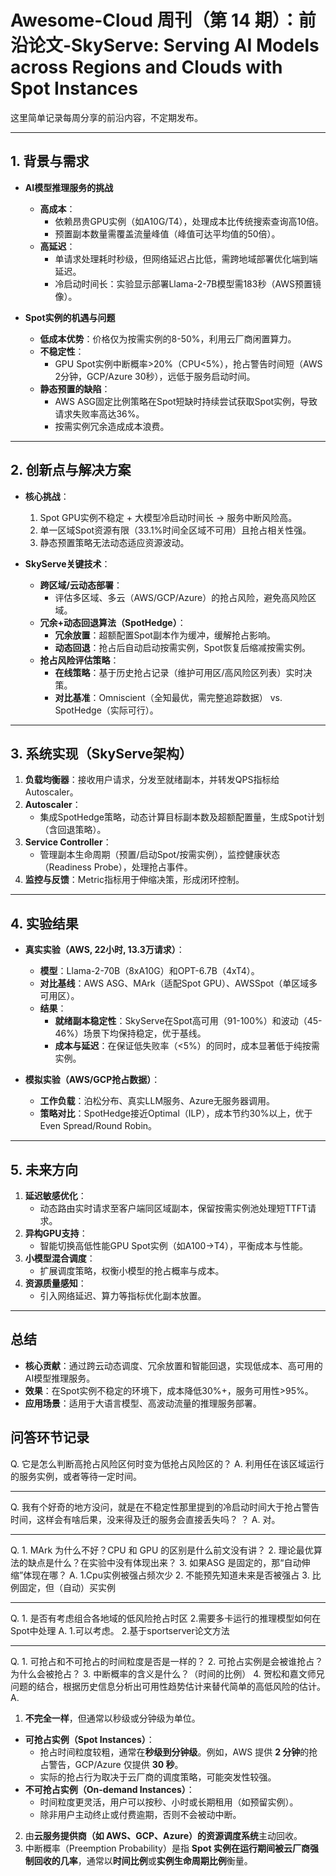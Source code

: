# Awesome-Cloud 周刊（第 14 期）：前沿论文-SkyServe: Serving AI Models across Regions and Clouds with Spot Instances


这里简单记录每周分享的前沿内容，不定期发布。

---

## **1. 背景与需求**
- **AI模型推理服务的挑战**  
  - **高成本**：  
    - 依赖昂贵GPU实例（如A10G/T4），处理成本比传统搜索查询高10倍。  
    - 预置副本数量需覆盖流量峰值（峰值可达平均值的50倍）。  
  - **高延迟**：  
    - 单请求处理耗时秒级，但网络延迟占比低，需跨地域部署优化端到端延迟。  
    - 冷启动时间长：实验显示部署Llama-2-7B模型需183秒（AWS预置镜像）。  

- **Spot实例的机遇与问题**  
  - **低成本优势**：价格仅为按需实例的8-50%，利用云厂商闲置算力。  
  - **不稳定性**：  
    - GPU Spot实例中断概率>20%（CPU<5%），抢占警告时间短（AWS 2分钟，GCP/Azure 30秒），远低于服务启动时间。  
  - **静态预置的缺陷**：  
    - AWS ASG固定比例策略在Spot短缺时持续尝试获取Spot实例，导致请求失败率高达36%。  
    - 按需实例冗余造成成本浪费。  

---

## **2. 创新点与解决方案**
- **核心挑战**：  
  1. Spot GPU实例不稳定 + 大模型冷启动时间长 → 服务中断风险高。  
  2. 单一区域Spot资源有限（33.1%时间全区域不可用）且抢占相关性强。  
  3. 静态预置策略无法动态适应资源波动。  

- **SkyServe关键技术**：  
  - **跨区域/云动态部署**：  
    - 评估多区域、多云（AWS/GCP/Azure）的抢占风险，避免高风险区域。  
  - **冗余+动态回退算法（SpotHedge）**：  
    - **冗余放置**：超额配置Spot副本作为缓冲，缓解抢占影响。  
    - **动态回退**：抢占后自动启动按需实例，Spot恢复后缩减按需实例。  
  - **抢占风险评估策略**：  
    - **在线策略**：基于历史抢占记录（维护可用区/高风险区列表）实时决策。  
    - **对比基准**：Omniscient（全知最优，需完整追踪数据） vs. SpotHedge（实际可行）。  

---

## **3. 系统实现（SkyServe架构）**
1. **负载均衡器**：接收用户请求，分发至就绪副本，并转发QPS指标给Autoscaler。  
2. **Autoscaler**：  
   - 集成SpotHedge策略，动态计算目标副本数及超额配置量，生成Spot计划（含回退策略）。  
3. **Service Controller**：  
   - 管理副本生命周期（预置/启动Spot/按需实例），监控健康状态（Readiness Probe），处理抢占事件。  
4. **监控与反馈**：Metric指标用于伸缩决策，形成闭环控制。  

---

## **4. 实验结果**
- **真实实验（AWS, 22小时, 13.3万请求）**：  
  - **模型**：Llama-2-70B（8xA10G）和OPT-6.7B（4xT4）。  
  - **对比基线**：AWS ASG、MArk（适配Spot GPU）、AWSSpot（单区域多可用区）。  
  - **结果**：  
    - **就绪副本稳定性**：SkyServe在Spot高可用（91-100%）和波动（45-46%）场景下均保持稳定，优于基线。  
    - **成本与延迟**：在保证低失败率（<5%）的同时，成本显著低于纯按需实例。  

- **模拟实验（AWS/GCP抢占数据）**：  
  - **工作负载**：泊松分布、真实LLM服务、Azure无服务器调用。  
  - **策略对比**：SpotHedge接近Optimal（ILP），成本节约30%以上，优于Even Spread/Round Robin。  

---

## **5. 未来方向**
1. **延迟敏感优化**：  
   - 动态路由实时请求至客户端同区域副本，保留按需实例池处理短TTFT请求。  
2. **异构GPU支持**：  
   - 智能切换高低性能GPU Spot实例（如A100→T4），平衡成本与性能。  
3. **小模型混合调度**：  
   - 扩展调度策略，权衡小模型的抢占概率与成本。  
4. **资源质量感知**：  
   - 引入网络延迟、算力等指标优化副本放置。  

---

## **总结**
- **核心贡献**：通过跨云动态调度、冗余放置和智能回退，实现低成本、高可用的AI模型推理服务。  
- **效果**：在Spot实例不稳定的环境下，成本降低30%+，服务可用性>95%。  
- **应用场景**：适用于大语言模型、高波动流量的推理服务部署。  

## 问答环节记录

Q. 它是怎么判断高抢占风险区何时变为低抢占风险区的？
A. 利用任在该区域运行的服务实例，或者等待一定时间。


---

Q. 我有个好奇的地方没问，就是在不稳定性那里提到的冷启动时间大于抢占警告时间，这样会有啥后果，没来得及迁的服务会直接丢失吗？
？
A. 对。


---

Q. 1. MArk 为什么不好？CPU 和 GPU 的区别是什么前文没有讲？
    2. 理论最优算法的缺点是什么？在实验中没有体现出来？
    3. 如果ASG 是固定的，那“自动伸缩”体现在哪？
A. 1.Cpu实例被强占频次少
    2. 不能预先知道未来是否被强占
    3. 比例固定，但（自动）买实例


---

Q. 1. 是否有考虑组合各地域的低风险抢占时区
    2.需要多卡运行的推理模型如何在Spot中处理
A. 1.可以考虑。
    2.基于sportserver论文方法


---
Q. 1. 可抢占和不可抢占的时间粒度是否是一样的？
    2. 可抢占实例是会被谁抢占？为什么会被抢占？
    3. 中断概率的含义是什么？（时间的比例）
    4. 贺松和嘉文师兄问题的结合，根据历史信息分析出可用性趋势估计来替代简单的高低风险的估计。
A. 
1. **不完全一样**，但通常以秒级或分钟级为单位。  
- **可抢占实例（Spot Instances）**：  
  - 抢占时间粒度较粗，通常在**秒级到分钟级**。例如，AWS 提供 **2 分钟**的抢占警告，GCP/Azure 仅提供 **30 秒**。  
  - 实际的抢占行为取决于云厂商的调度策略，可能突发性较强。  
- **不可抢占实例（On-demand Instances）**：  
  - 时间粒度更灵活，用户可以按秒、小时或长期租用（如预留实例）。  
  - 除非用户主动终止或付费逾期，否则不会被动中断。  
2. 由**云服务提供商（如 AWS、GCP、Azure）**的**资源调度系统**主动回收。  
3. 中断概率（Preemption Probability）是指 **Spot 实例在运行期间被云厂商强制回收的几率**，通常以**时间比例**或**实例生命周期比例**衡量。  

